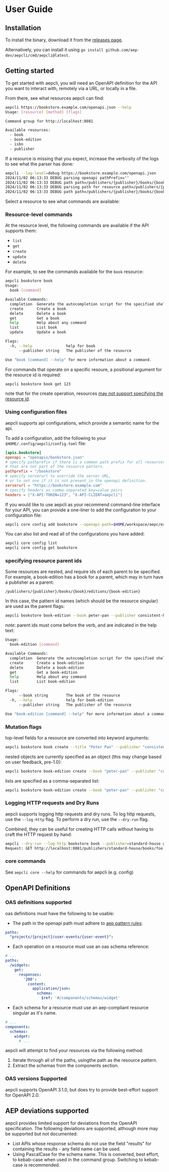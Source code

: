 # User Guide

## Installation

To install the binary, download it from the [releases page](https://github.com/aep-dev/aepcli/releases).

Alternatively, you can install it using `go install github.com/aep-dev/aepcli/cmd/aepcli@latest`.

## Getting started

To get started with aepcli, you will need an OpenAPI definition for the API you
want to interact with, remotely via a URL, or locally in a file.

From there, see what resources aepcli can find:

```bash
aepcli https://bookstore.example.com/openapi.json --help
Usage: [resource] [method] [flags]

Command group for http://localhost:8081

Available resources:
  - book
  - book-edition
  - isbn
  - publisher
```

If a resource is missing that you expect, increase the verbosity of the
logs to see what the parser has done:

```bash
aepcli --log-level=debug https://bookstore.example.com/openapi.json
2024/11/02 06:13:33 DEBUG parsing openapi pathPrefix=""
2024/11/02 06:13:33 DEBUG path path=/publishers/{publisher}/books/{book}/editions
2024/11/02 06:13:33 DEBUG parsing path for resource path=/publishers/{publisher}/books/{book}/editions
2024/11/02 06:13:33 DEBUG path path=/publishers/{publisher}/books/{book}/editions/{book-edition}
```

Select a resource to see what commands are available:

### Resource-level commands

At the resource level, the following commands are available if the API supports
them:

- `list`
- `get`
- `create`
- `update`
- `delete`

For example, to see the commands available for the `book` resource:

```bash
aepcli bookstore book
Usage:
  book [command]

Available Commands:
  completion  Generate the autocompletion script for the specified shell
  create      Create a book
  delete      Delete a book
  get         Get a book
  help        Help about any command
  list        List book
  update      Update a book

Flags:
  -h, --help               help for book
      --publisher string   The publisher of the resource

Use "book [command] --help" for more information about a command.
```

For commands that operate on a specific resoure, a positional argument for the
resource id is required:

```bash
aepcli bookstore book get 123
```

note that for the create operation, resources [may not support specifying
the resource id]().

### Using configuration files

aepcli supports api configurations, which provide a semantic name for the api.

To add a configuration, add the following to your `$HOME/.config/aepcli/config.toml` file:

```toml
[apis.bookstore]
openapi = "openapis/bookstore.json"
# specify pathprefix if there is a common path prefix for all resources,
# that are not part of the resource pattern.
pathprefix = "/bookstore"
# specify serverurl to override the server URL,
# or to set one if it is not present in the openapi definition.
serverurl = "https://bookstore.example.com"
# specify headers as comma-separated key=value pairs
headers = ["X-API-TOKEN=123", "X-API-CLIENT=aepcli"]
```

If you would like to use aepcli as your recommend command-line interface for
your API, you can provide a one-liner to add the configuration to your
configuration file:

```bash
aepcli core config add bookstore --openapi-path=$HOME/workspace/aepc/example/bookstore/v1/bookstore_openapi.json
```

You can also list and read all of the configurations you have added:

```bash
aepcli core config list
aepcli core config get bookstore
```

### specifying resource parent ids

Some resources are nested, and require ids of each parent to be specified. For
example, a book-edition has a book for a parent, which may in turn have a
publisher as a parent:

```
/publishers/{publisher}/books/{book}/editions/{book-edition}
```

In this case, the pattern id names (which should be the resource singular) are
used as the parent flags:

```bash
aepcli bookstore book-edition --book peter-pan --publisher consistent-house get 2
```

*note*: parent ids must come before the verb, and are indicated in the help
text:

```bash
Usage:
  book-edition [command]

Available Commands:
  completion  Generate the autocompletion script for the specified shell
  create      Create a book-edition
  delete      Delete a book-edition
  get         Get a book-edition
  help        Help about any command
  list        List book-edition

Flags:
      --book string        The book of the resource
  -h, --help               help for book-edition
      --publisher string   The publisher of the resource

Use "book-edition [command] --help" for more information about a command
```

### Mutation flags

top-level fields for a resource are converted into keyword arguments:

```bash
aepcli bookstore book create --title "Peter Pan" --publisher "consistent-house"
```

nested objects are currently specified as an object (this may change based on
user feedback, pre-1.0):

```bash
aepcli bookstore book-edition create --book "peter-pan" --publisher "consistent-house" --metadata '{"format": "hardback"}'
```

lists are specified as a comma-separated list:

```bash
aepcli bookstore book-edition create --book "peter-pan" --publisher "consistent-house" --tags "fantasy,childrens"
```

### Logging HTTP requests and Dry Runs

aepcli supports logging http requests and dry runs. To log http requests, use the
`--log-http` flag. To perform a dry run, use the `--dry-run` flag.

Combined, they can be useful for creating HTTP calls without having to craft the
HTTP request by hand:

```bash
aepcli --dry-run --log-http bookstore book --publisher=standard-house get foo
Request: GET http://localhost:8081/publishers/standard-house/books/foo
```

### core commands

See `aepcli core --help` for commands for aepcli (e.g. config)

## OpenAPI Definitions

### OAS definitions supported

oas definitions must have the following to be usable:

- The path in the openapi path must adhere to [aep pattern rules](https://aep.dev/4/#annotating-resource-types):

```yaml
paths:
  "projects/{project}/user-events/{user-event}":
```

- Each operation on a resource must use an oas schema reference:

```yaml
# ...
paths:
  /widgets:
    get:
      responses:
        '200':
          content:
            application/json:
              schema:
                $ref: '#/components/schemas/widget'
```

- Each schema for a resource must use an aep-compliant resource singular as it's name.

```yaml
# ...
components:
  schemas:
    widget:
      # ...
```

aepcli will attempt to find your resources via the following method:

1. Iterate through all of the paths, usingthe path as the resource pattern.
2. Extract the schemas from the components section.

### OAS versions Supported

aepcli supports OpenAPI 3.1.0, but does try to provide best-effort support for
OpenAPI 2.0.

## AEP deviations supported

aepcli provides limited support for deviations from the OpenAPI specification. The following deviations are supported, although more may be supported but not documented:

- List APIs whose response schema do not use the field "results" for containing
  the results - any field name can be used.
- Using PascalCase for the schema name. This is converted, best effort, to
  kebab-case when used in the command group. Switching to kebab-case is
  recommended.